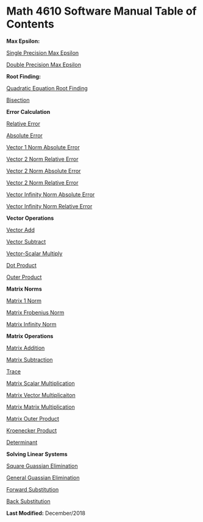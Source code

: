 # Math 4610 Software Manual Table of Contents

**Max Epsilon:**

   [Single Precision Max Epsilon](https://github.com/Shichimenchou/math4610/blob/master/HW1/Problem1/smaceps.md)
   
   [Double Precision Max Epsilon](https://github.com/Shichimenchou/math4610/blob/master/HW1/Problem1/dmaceps.md)


**Root Finding:**

   [Quadratic Equation Root Finding](https://github.com/Shichimenchou/math4610/blob/master/HW1/Problem7/rootFinder.md)
   
   [Bisection](https://github.com/Shichimenchou/math4610/blob/master/HW2/Problem5/hw2-5.md)

**Error Calculation**

   [Relative Error](https://github.com/Shichimenchou/math4610/blob/master/HW2/Problem1/hw2-1-rel.md)
   
   [Absolute Error](https://github.com/Shichimenchou/math4610/blob/master/HW2/Problem1/hw2-1-abs.md)
   
   [Vector 1 Norm Absolute Error](https://github.com/Shichimenchou/math4610/blob/master/HW3/Problem2/absErr1.md)

   [Vector 2 Norm Relative Error](https://github.com/Shichimenchou/math4610/blob/master/HW3/Problem2/relErr1.md)
 
   [Vector 2 Norm Absolute Error](https://github.com/Shichimenchou/math4610/blob/master/HW3/Problem2/absErr2.md)

   [Vector 2 Norm Relative Error](https://github.com/Shichimenchou/math4610/blob/master/HW3/Problem2/relErr2.md)
 
   [Vector Infinity Norm Absolute Error](https://github.com/Shichimenchou/math4610/blob/master/HW3/Problem2/absErrInf.md)

   [Vector Infinity Norm Relative Error](https://github.com/Shichimenchou/math4610/blob/master/HW3/Problem2/relErrInf.md)

**Vector Operations**

   [Vector Add](https://github.com/Shichimenchou/math4610/blob/master/HW3/Problem3/vecAdd.md)
   
   [Vector Subtract](https://github.com/Shichimenchou/math4610/blob/master/HW3/Problem3/vecSub.md)
   
   [Vector-Scalar Multiply](https://github.com/Shichimenchou/math4610/blob/master/HW3/Problem3/vecScalMul.md)
   
   [Dot Product](https://github.com/Shichimenchou/math4610/blob/master/HW3/Problem3/dotProd.md)
   
   [Outer Product](https://github.com/Shichimenchou/math4610/blob/master/HW3/Problem3/outerProd.md)

**Matrix Norms**

   [Matrix 1 Norm](https://github.com/Shichimenchou/math4610/blob/master/HW3/Problem4/oneNormMat.md)
   
   [Matrix Frobenius Norm](https://github.com/Shichimenchou/math4610/blob/master/HW3/Problem4/frobNormMat.md)
   
   [Matrix Infinity Norm](https://github.com/Shichimenchou/math4610/blob/master/HW3/Problem4/infNormMat.md)
   
**Matrix Operations**

   [Matrix Addition](https://github.com/Shichimenchou/math4610/blob/master/HW3/Problem5/matAdd.md)
   
   [Matrix Subtraction](https://github.com/Shichimenchou/math4610/blob/master/HW3/Problem5/matSub.md)
   
   [Trace](https://github.com/Shichimenchou/math4610/blob/master/HW3/Problem5/trace.md)
   
   [Matrix Scalar Multiplication](https://github.com/Shichimenchou/math4610/blob/master/HW3/Problem5/matScalMul.md)
   
   [Matrix Vector Multiplicaiton](https://github.com/Shichimenchou/math4610/blob/master/HW3/Problem5/matVecMul.md)
   
   [Matrix Matrix Multiplication](https://github.com/Shichimenchou/math4610/blob/master/HW3/Problem5/matMul.md)
   
   [Matrix Outer Product](https://github.com/Shichimenchou/math4610/blob/master/HW3/Problem6/matOutProd.md)
   
   [Kroenecker Product](https://github.com/Shichimenchou/math4610/blob/master/HW3/Problem6/KroeProd.md)
   
   [Determinant](https://github.com/Shichimenchou/math4610/blob/master/HW3/Problem6/determinant.md)
   
**Solving Linear Systems**

   [Square Guassian Elimination](https://github.com/Shichimenchou/math4610/blob/master/HW4/Problem1/GuassianElimination.md)
   
   [General Guassian Elimination](https://github.com/Shichimenchou/math4610/blob/master/HW4/Problem2/GeneralGuassianElimination.md)
   
   [Forward Substitution](https://github.com/Shichimenchou/math4610/blob/master/HW4/Problem3/forwardSub.md)
   
   [Back Substitution](https://github.com/Shichimenchou/math4610/blob/master/HW4/Problem4/backSub.md)

**Last Modified:** December/2018
